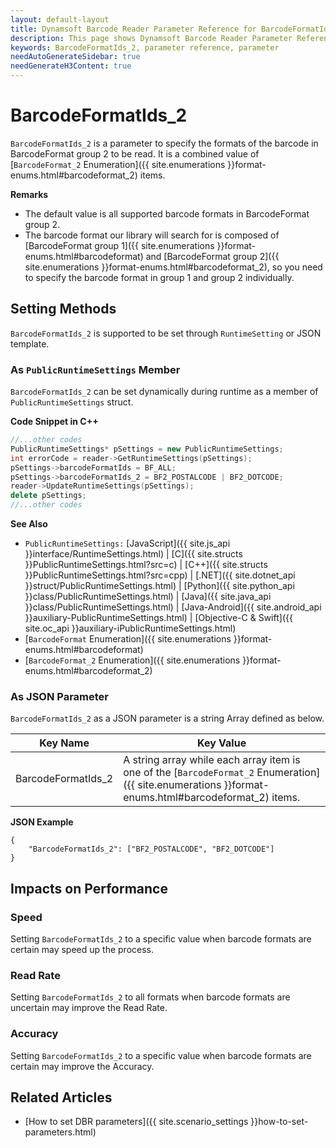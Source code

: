 ```yaml
---
layout: default-layout
title: Dynamsoft Barcode Reader Parameter Reference for BarcodeFormatIds_2
description: This page shows Dynamsoft Barcode Reader Parameter Reference for BarcodeFormatIds_2.
keywords: BarcodeFormatIds_2, parameter reference, parameter
needAutoGenerateSidebar: true
needGenerateH3Content: true
---
```



# BarcodeFormatIds_2 

`BarcodeFormatIds_2` is a parameter to specify the formats of the barcode in BarcodeFormat group 2 to be read. It is a combined value of [`BarcodeFormat_2` Enumeration]({{ site.enumerations }}format-enums.html#barcodeformat_2) items.

**Remarks**  
- The default value is all supported barcode formats in BarcodeFormat group 2.
- The barcode format our library will search for is composed of [BarcodeFormat group 1]({{ site.enumerations }}format-enums.html#barcodeformat) and [BarcodeFormat group 2]({{ site.enumerations }}format-enums.html#barcodeformat_2), so you need to specify the barcode format in group 1 and group 2 individually.


    
## Setting Methods
`BarcodeFormatIds_2` is supported to be set through `RuntimeSetting` or JSON template.

### As `PublicRuntimeSettings` Member
`BarcodeFormatIds_2` can be set dynamically during runtime as a member of `PublicRuntimeSettings` struct.


**Code Snippet in C++**
```cpp
//...other codes
PublicRuntimeSettings* pSettings = new PublicRuntimeSettings;
int errorCode = reader->GetRuntimeSettings(pSettings);
pSettings->barcodeFormatIds = BF_ALL;
pSettings->barcodeFormatIds_2 = BF2_POSTALCODE | BF2_DOTCODE;
reader->UpdateRuntimeSettings(pSettings);
delete pSettings;
//...other codes
```



**See Also**      
- `PublicRuntimeSettings:` [JavaScript]({{ site.js_api }}interface/RuntimeSettings.html) \| [C]({{ site.structs }}PublicRuntimeSettings.html?src=c) \| [C++]({{ site.structs }}PublicRuntimeSettings.html?src=cpp) \| [.NET]({{ site.dotnet_api }}struct/PublicRuntimeSettings.html) \| [Python]({{ site.python_api }}class/PublicRuntimeSettings.html) \| [Java]({{ site.java_api }}class/PublicRuntimeSettings.html) \| [Java-Android]({{ site.android_api }}auxiliary-PublicRuntimeSettings.html) \| [Objective-C & Swift]({{ site.oc_api }}auxiliary-iPublicRuntimeSettings.html)
- [`BarcodeFormat` Enumeration]({{ site.enumerations }}format-enums.html#barcodeformat)
- [`BarcodeFormat_2` Enumeration]({{ site.enumerations }}format-enums.html#barcodeformat_2)


### As JSON Parameter
`BarcodeFormatIds_2` as a JSON parameter is a string Array defined as below.   

| Key Name | Key Value |
| -------- | --------- |
| BarcodeFormatIds_2 | A string array while each array item is one of the [`BarcodeFormat_2` Enumeration]({{ site.enumerations }}format-enums.html#barcodeformat_2) items. |


**JSON Example**   
```
{
    "BarcodeFormatIds_2": ["BF2_POSTALCODE", "BF2_DOTCODE"]
}
```


## Impacts on Performance
### Speed
Setting `BarcodeFormatIds_2` to a specific value when barcode formats are certain may speed up the process.

### Read Rate
Setting `BarcodeFormatIds_2` to all formats when barcode formats are uncertain may improve the Read Rate. 

### Accuracy
Setting `BarcodeFormatIds_2` to a specific value when barcode formats are certain may improve the Accuracy.

## Related Articles
- [How to set DBR parameters]({{ site.scenario_settings }}how-to-set-parameters.html)